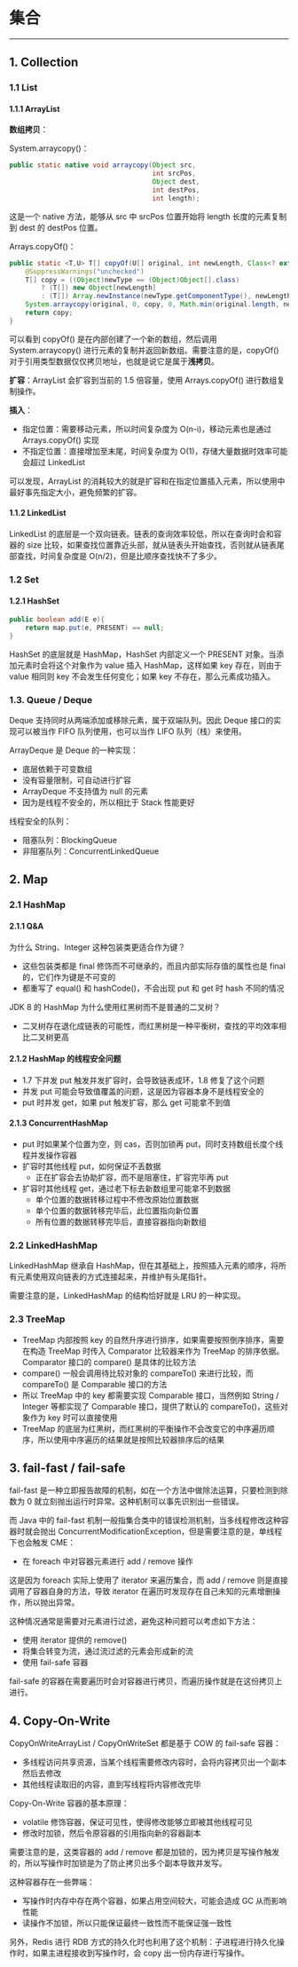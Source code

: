 # 集合

---
## 1. Collection

### 1.1 List

#### 1.1.1 ArrayList

**数组拷贝**：

System.arraycopy()：

```java
public static native void arraycopy(Object src,
                                    int srcPos,
                                    Object dest,
                                    int destPos,
                                    int length);
```

这是一个 native 方法，能够从 src 中 srcPos 位置开始将 length 长度的元素复制到 dest 的 destPos 位置。

Arrays.copyOf()：

```java
public static <T,U> T[] copyOf(U[] original, int newLength, Class<? extends T[]> newType) {
    @SuppressWarnings("unchecked")
    T[] copy = ((Object)newType == (Object)Object[].class)
        ? (T[]) new Object[newLength]
        : (T[]) Array.newInstance(newType.getComponentType(), newLength);
    System.arraycopy(original, 0, copy, 0, Math.min(original.length, newLength));
    return copy;
}
```

可以看到 copyOf() 是在内部创建了一个新的数组，然后调用 System.arraycopy() 进行元素的复制并返回新数组。需要注意的是，copyOf() 对于引用类型数据仅仅拷贝地址，也就是说它是属于**浅拷贝**。

**扩容**：ArrayList 会扩容到当前的 1.5 倍容量，使用 Arrays.copyOf() 进行数组复制操作。

**插入**：

* 指定位置：需要移动元素，所以时间复杂度为 O(n-i)，移动元素也是通过 Arrays.copyOf() 实现
* 不指定位置：直接增加至末尾，时间复杂度为 O(1)，存储大量数据时效率可能会超过 LinkedList

可以发现，ArrayList 的消耗较大的就是扩容和在指定位置插入元素，所以使用中最好事先指定大小，避免频繁的扩容。

#### 1.1.2 LinkedList

LinkedList 的底层是一个双向链表。链表的查询效率较低，所以在查询时会和容器的 size 比较，如果查找位置靠近头部，就从链表头开始查找，否则就从链表尾部查找，时间复杂度是 O(n/2)，但是比顺序查找快不了多少。

### 1.2 Set

#### 1.2.1 HashSet

```java
public boolean add(E e){
    return map.put(e, PRESENT) == null;
}
```

HashSet 的底层就是 HashMap，HashSet 内部定义一个 PRESENT 对象。当添加元素时会将这个对象作为 value 插入 HashMap，这样如果 key 存在，则由于 value 相同则 key 不会发生任何变化；如果 key 不存在，那么元素成功插入。

### 1.3. Queue / Deque

Deque 支持同时从两端添加或移除元素，属于双端队列。因此 Deque 接口的实现可以被当作 FIFO 队列使用，也可以当作 LIFO 队列（栈）来使用。

ArrayDeque 是 Deque 的一种实现：

* 底层依赖于可变数组
* 没有容量限制，可自动进行扩容
* ArrayDeque 不支持值为 null 的元素
* 因为是线程不安全的，所以相比于 Stack 性能更好

线程安全的队列：

* 阻塞队列：BlockingQueue
* 非阻塞队列：ConcurrentLinkedQueue

## 2. Map

### 2.1 HashMap

#### 2.1.1 Q&A

为什么 String、Integer 这种包装类更适合作为键？

* 这些包装类都是 final 修饰而不可继承的，而且内部实际存值的属性也是 final 的，它们作为键是不可变的
* 都重写了 equal() 和 hashCode()，不会出现 put 和 get 时 hash 不同的情况

JDK 8 的 HashMap 为什么使用红黑树而不是普通的二叉树？

* 二叉树存在退化成链表的可能性，而红黑树是一种平衡树，查找的平均效率相比二叉树更高

#### 2.1.2 HashMap 的线程安全问题

* 1.7 下并发 put 触发并发扩容时，会导致链表成环，1.8 修复了这个问题
* 并发 put 可能会导致值覆盖的问题，这是因为容器本身不是线程安全的
* put 时并发 get，如果 put 触发扩容，那么 get 可能拿不到值
#### 2.1.3 ConcurrentHashMap

* put 时如果某个位置为空，则 cas，否则加锁再 put，同时支持数组长度个线程并发操作容器
* 扩容时其他线程 put，如何保证不丢数据
	* 正在扩容会去协助扩容，而不是阻塞住，扩容完毕再 put
* 扩容时其他线程 get，通过老下标去新数组里可能拿不到数据
	* 单个位置的数据转移过程中不修改原始位置数据
	* 单个位置的数据转移完毕后，此位置指向新位置
	* 所有位置的数据转移完毕后，直接容器指向新数组

### 2.2 LinkedHashMap

LinkedHashMap 继承自 HashMap，但在其基础上，按照插入元素的顺序，将所有元素使用双向链表的方式连接起来，并维护有头尾指针。

需要注意的是，LinkedHashMap 的结构恰好就是 LRU 的一种实现。

### 2.3 TreeMap

* TreeMap 内部按照 key 的自然升序进行排序，如果需要按照倒序排序，需要在构造 TreeMap 时传入 Comparator 比较器来作为 TreeMap 的排序依据。Comparator 接口的 compare() 是具体的比较方法
* compare() 一般会调用待比较对象的 compareTo() 来进行比较，而 compareTo() 是 Comparable 接口的方法
* 所以 TreeMap 中的 key 都需要实现 Comparable 接口，当然例如 String / Integer 等都实现了 Comparable 接口，提供了默认的 compareTo()，这些对象作为 key 时可以直接使用
* TreeMap 的底层为红黑树，而红黑树的平衡操作不会改变它的中序遍历顺序，所以使用中序遍历的结果就是按照比较器排序后的结果

## 3. fail-fast / fail-safe

fail-fast 是一种立即报告故障的机制，如在一个方法中做除法运算，只要检测到除数为 0 就立刻抛出运行时异常。这种机制可以事先识别出一些错误。

而 Java 中的 fail-fast 机制一般指集合类中的错误检测机制，当多线程修改这种容器时就会抛出 ConcurrentModificationException，但是需要注意的是，单线程下也会触发 CME：

* 在 foreach 中对容器元素进行 add / remove 操作

这是因为 foreach 实际上使用了 iterator 来遍历集合，而 add / remove 则是直接调用了容器自身的方法，导致 iterator 在遍历时发现存在自己未知的元素增删操作，所以抛出异常。

这种情况通常是需要对元素进行过滤，避免这种问题可以考虑如下方法：

* 使用 iterator 提供的 remove()
* 将集合转变为流，通过流过滤的元素会形成新的流
* 使用 fail-safe 容器

fail-safe 的容器在需要遍历时会对容器进行拷贝，而遍历操作就是在这份拷贝上进行。

## 4. Copy-On-Write

CopyOnWriteArrayList / CopyOnWriteSet 都是基于 COW 的 fail-safe 容器：

* 多线程访问共享资源，当某个线程需要修改内容时，会将内容拷贝出一个副本然后去修改
* 其他线程读取旧的内容，直到写线程将内容修改完毕

Copy-On-Write 容器的基本原理：

* volatile 修饰容器，保证可见性，使得修改能够立即被其他线程可见
* 修改时加锁，然后令原容器的引用指向新的容器副本

需要注意的是，这类容器的 add / remove 都是加锁的，因为拷贝是写操作触发的，所以写操作时加锁是为了防止拷贝出多个副本导致并发写。

这种容器存在一些弊端：

* 写操作时内存中存在两个容器，如果占用空间较大，可能会造成 GC 从而影响性能
* 读操作不加锁，所以只能保证最终一致性而不能保证强一致性

另外，Redis 进行 RDB 方式的持久化时也利用了这个机制：子进程进行持久化操作时，如果主进程接收到写操作时，会 copy 出一份内存进行写操作。
